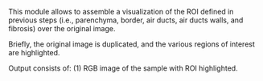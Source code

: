 This module allows to assemble a visualization of the ROI defined in previous steps (i.e., parenchyma, border, air ducts, air ducts walls, and fibrosis) over the original image.

Briefly, the original image is duplicated, and the various regions of interest are highlighted.

Output consists of: (1) RGB image of the sample with ROI highlighted.
